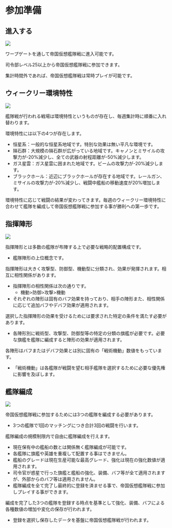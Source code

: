 # 参加準備


## 進入する

![](https://astrokings.s3.ap-northeast-2.amazonaws.com/html/img/help/1500_02.jpg)

ワープゲートを通して帝国仮想艦隊戦に進入可能です。<br>

司令部レベル25以上から帝国仮想艦隊戦に参加できます。<br>

集計時間外であれば、帝国仮想艦隊戦は常時プレイが可能です。<br>



## ウィークリー環境特性

![](https://astrokings.s3.ap-northeast-2.amazonaws.com/html/img/help/1500_03.jpg)

艦隊戦が行われる戦場は環境特性というものが存在し、毎週集計時に順番に入れ替わります。<br>

環境特性には以下の4つが存在します。
 - 恒星系：一般的な恒星系地域です。特別な効果は無い平凡な環境です。
 - 隕石群：大規模の隕石群が広がっている地域です。キャノンとミサイルの攻撃力が-20%減少し、全ての武器の射程距離が-50%減少します。
 - ガス星雲：ガス星雲に囲まれた地域です。ビームの攻撃力が-20%減少します。
 - ブラックホール：近辺にブラックホールが存在する地域です。レールガン、ミサイルの攻撃力が-20%減少し、戦闘中艦船の移動速度が20%増加します。<br>

環境特性に応じて戦闘の結果が変わってきます。毎週のウィークリー環境特性に合わせて艦隊を編成して帝国仮想艦隊戦に参加する事が勝利への第一歩です。<br>



## 指揮陣形

![](https://astrokings.s3.ap-northeast-2.amazonaws.com/html/img/help/1500_04.jpg)

指揮陣形とは多数の艦隊が布陣する上で必要な戦略的配置構成です。
 - 艦隊陣形の上位概念です。<br>

指揮陣形は大きく攻撃型、防御型、機動型に分類され、効果が発揮されます。相互に相性関係があります。
 - 指揮陣形の相性関係は次の通りです。
   * 機動>防御>攻撃>機動
 - それぞれの陣形は固有のバフ効果を持っており、相手の陣形また、相性関係に応じて追加バフやデバフ効果が適用されます。<br>

選択した指揮陣形の効果を受けるためには要求された特定の条件を満たす必要があります。
 - 各陣形別に戦術型、攻撃型、防御型等の特定の分類の旗艦が必要です。必要な旗艦を艦隊に編成すると陣形の効果が適用されます。<br>

各陣形はバフまたはデバフ効果とは別に固有の「戦術機動」数値をもっています。
 - 「戦術機動」は各艦隊が戦闘を望む相手艦隊を選択するために必要な優先権に影響を及ぼします。<br>
 
 

## 艦隊編成

 ![](https://astrokings.s3.ap-northeast-2.amazonaws.com/html/img/help/1500_05.jpg)

帝国仮想艦隊戦に参加するためには3つの艦隊を編成する必要があります。
 - 3つの艦隊で1回のマッチングにつき合計3回の戦闘を行います。<br>

艦隊編成の規模制限内で自由に艦隊編成を行えます。
 - 現在保有中の艦船の数とは関係無く艦隊編成が可能です。
 - 各艦隊に旗艦や英雄を重複して配置する事はできません。
 - 艦船のグレードは現在生産可能な最高グレード、強化は現在の強化数値が適用されます。
 - 司令官が惑星で行った旗艦と艦船の強化、装備、バフ等が全て適用されますが、外部からのバフ等は適用されません。
 - 艦隊編成を全て完了し最終的に登録を済ませる事で、帝国仮想艦隊戦に参加しプレイする事ができます。<br>

編成を完了した3つの艦隊を登録する時点を基準として強化、装備、バフによる各種数値の増加や変化の保存が行われます。
 - 登録を選択し保存したデータを基盤に帝国仮想艦隊戦が行われます。<br>